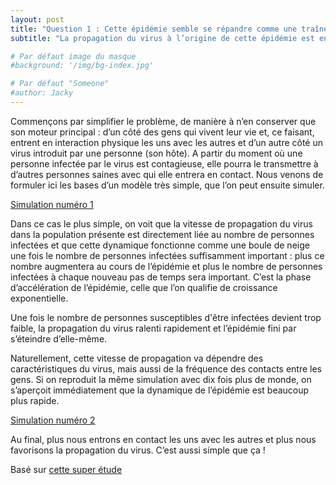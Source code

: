 ```yaml
---
layout: post
title: "Question 1 : Cette épidémie semble se répandre comme une traînée de poudre. Pourquoi ?"
subtitle: "La propagation du virus à l’origine de cette épidémie est en effet très rapide. La forte contagiosité du virus en est responsable bien sûr, mais nous avons également notre part de responsabilité. Démonstration !"

# Par défaut image du masque 
#background: '/img/bg-index.jpg'

# Par défaut "Someone"
#author: Jacky
---
```


Commençons par simplifier le problème, de manière à n’en conserver que son moteur principal : d’un côté des gens qui vivent leur vie et, ce faisant, entrent en interaction physique les uns avec les autres et d’un autre côté un virus introduit par une personne (son hôte). A partir du moment où une personne infectée par le virus est contagieuse, elle pourra le transmettre à d’autres personnes saines avec qui elle entrera en contact. Nous venons de formuler ici les bases d’un modèle très simple, que l’on peut ensuite simuler.

<a href="#" class="btn btn-primary" onclick="loadView(1, this); return false;">Simulation numéro 1</a>
<div class="iframeContainer"></div>

Dans ce cas le plus simple, on voit que la vitesse de propagation du virus dans la population présente est directement liée au nombre de personnes infectées et que cette dynamique fonctionne comme une boule de neige une fois le nombre de personnes infectées suffisamment important : plus ce nombre augmentera au cours de l’épidémie et plus le nombre de personnes infectées à chaque nouveau pas de temps sera important. C’est la phase d’accélération de l’épidémie, celle que l’on qualifie de croissance exponentielle.


Une fois le nombre de personnes susceptibles d'être infectées devient trop faible, la propagation du virus ralenti rapidement et l’épidémie fini par s’éteindre d’elle-même.

Naturellement, cette vitesse de propagation va dépendre des caractéristiques du virus, mais aussi de la fréquence des contacts entre les gens. Si on reproduit la même simulation avec dix fois plus de monde, on s’aperçoit immédiatement que la dynamique de l’épidémie est beaucoup plus rapide.

<a href="#" class="btn btn-primary" onclick="loadView(2, this); return false;">Simulation numéro 2</a>          
<div class="iframeContainer"></div>

Au final, plus nous entrons en contact les uns avec les autres et plus nous favorisons la propagation du virus. C’est aussi simple que ça !

<p class="post-meta">Basé sur <a href="#">cette super étude</a></p>
